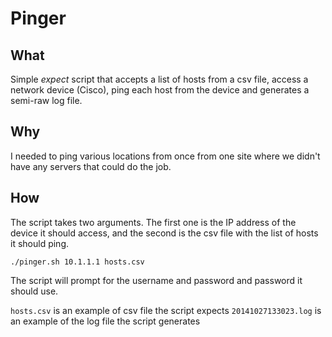 # Pinger

## What

Simple *expect* script that accepts a list of hosts from a csv file, access a network device (Cisco), ping each host from the device and generates a semi-raw log file.

## Why

I needed to ping various locations from once from one site where we didn't have any servers that could do the job.

## How

The script takes two arguments. The first one is the IP address of the device it should access, and the second is the csv file with the list of hosts it should ping.

`./pinger.sh 10.1.1.1 hosts.csv`

The script will prompt for the username and password and password it should use.

`hosts.csv` is an example of csv file the script expects
`20141027133023.log` is an example of the log file the script generates